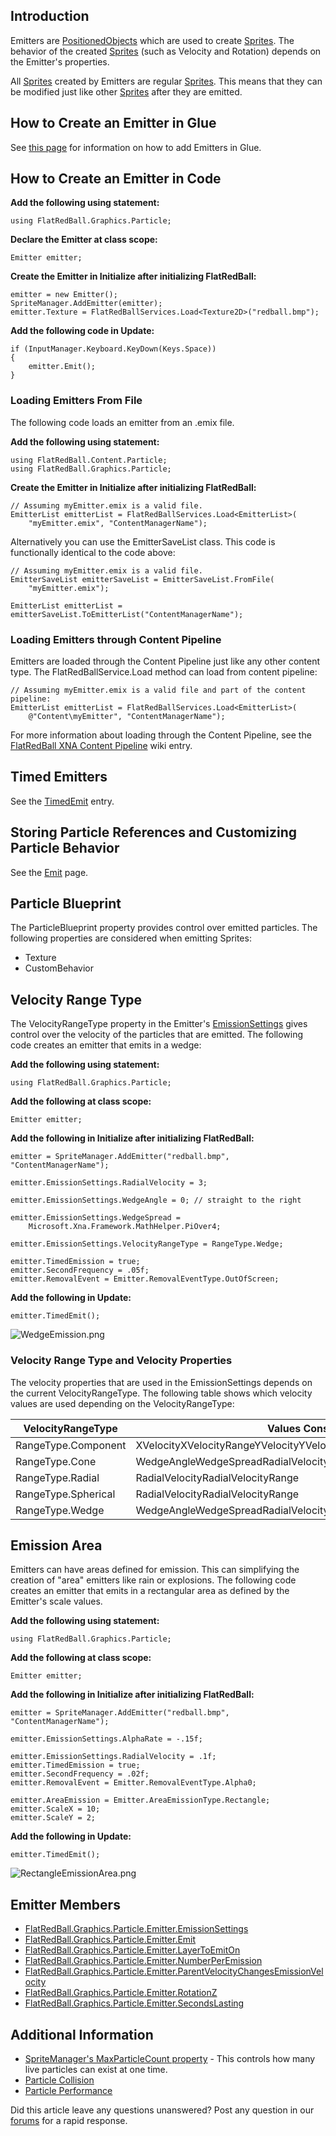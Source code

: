 ## Introduction

Emitters are [PositionedObjects](/frb/docs/index.php?title=FlatRedBall.PositionedObject "FlatRedBall.PositionedObject") which are used to create [Sprites](/frb/docs/index.php?title=FlatRedBall.Sprite "FlatRedBall.Sprite"). The behavior of the created [Sprites](/frb/docs/index.php?title=FlatRedBall.Sprite "FlatRedBall.Sprite") (such as Velocity and Rotation) depends on the Emitter's properties.

All [Sprites](/frb/docs/index.php?title=FlatRedBall.Sprite "FlatRedBall.Sprite") created by Emitters are regular [Sprites](/frb/docs/index.php?title=FlatRedBall.Sprite "FlatRedBall.Sprite"). This means that they can be modified just like other [Sprites](/frb/docs/index.php?title=FlatRedBall.Sprite "FlatRedBall.Sprite") after they are emitted.

## How to Create an Emitter in Glue

See [this page](/frb/docs/index.php?title=Glue:How_To:Add_Emitters "Glue:How To:Add Emitters") for information on how to add Emitters in Glue.

## How to Create an Emitter in Code

**Add the following using statement:**

    using FlatRedBall.Graphics.Particle;

**Declare the Emitter at class scope:**

    Emitter emitter;

**Create the Emitter in Initialize after initializing FlatRedBall:**

    emitter = new Emitter();
    SpriteManager.AddEmitter(emitter);
    emitter.Texture = FlatRedBallServices.Load<Texture2D>("redball.bmp");

**Add the following code in Update:**

    if (InputManager.Keyboard.KeyDown(Keys.Space))
    {
        emitter.Emit();
    }

### Loading Emitters From File

The following code loads an emitter from an .emix file.

**Add the following using statement:**

    using FlatRedBall.Content.Particle;
    using FlatRedBall.Graphics.Particle;

**Create the Emitter in Initialize after initializing FlatRedBall:**

    // Assuming myEmitter.emix is a valid file.
    EmitterList emitterList = FlatRedBallServices.Load<EmitterList>(
        "myEmitter.emix", "ContentManagerName");

Alternatively you can use the EmitterSaveList class. This code is functionally identical to the code above:

    // Assuming myEmitter.emix is a valid file.
    EmitterSaveList emitterSaveList = EmitterSaveList.FromFile(
        "myEmitter.emix");

    EmitterList emitterList = emitterSaveList.ToEmitterList("ContentManagerName");

### Loading Emitters through Content Pipeline

Emitters are loaded through the Content Pipeline just like any other content type. The FlatRedBallService.Load method can load from content pipeline:

    // Assuming myEmitter.emix is a valid file and part of the content pipeline:
    EmitterList emitterList = FlatRedBallServices.Load<EmitterList>(
        @"Content\myEmitter", "ContentManagerName");

For more information about loading through the Content Pipeline, see the [FlatRedBall XNA Content Pipeline](/frb/docs/index.php?title=FlatRedBall_XNA_Content_Pipeline "FlatRedBall XNA Content Pipeline") wiki entry.

## Timed Emitters

See the [TimedEmit](/frb/docs/index.php?title=FlatRedBall.Graphics.Particle.Emitter.TimedEmit "FlatRedBall.Graphics.Particle.Emitter.TimedEmit") entry.

## Storing Particle References and Customizing Particle Behavior

See the [Emit](/frb/docs/index.php?title=FlatRedBall.Graphics.Particle.Emitter.Emit "FlatRedBall.Graphics.Particle.Emitter.Emit") page.

## Particle Blueprint

The ParticleBlueprint property provides control over emitted particles. The following properties are considered when emitting Sprites:

-   Texture
-   CustomBehavior

## Velocity Range Type

The VelocityRangeType property in the Emitter's [EmissionSettings](/frb/docs/index.php?title=FlatRedBall.Graphics.Particle.EmissionSettings "FlatRedBall.Graphics.Particle.EmissionSettings") gives control over the velocity of the particles that are emitted. The following code creates an emitter that emits in a wedge:

**Add the following using statement:**

    using FlatRedBall.Graphics.Particle;

**Add the following at class scope:**

    Emitter emitter;

**Add the following in Initialize after initializing FlatRedBall:**

    emitter = SpriteManager.AddEmitter("redball.bmp", "ContentManagerName");

    emitter.EmissionSettings.RadialVelocity = 3;

    emitter.EmissionSettings.WedgeAngle = 0; // straight to the right

    emitter.EmissionSettings.WedgeSpread = 
        Microsoft.Xna.Framework.MathHelper.PiOver4;

    emitter.EmissionSettings.VelocityRangeType = RangeType.Wedge;

    emitter.TimedEmission = true;
    emitter.SecondFrequency = .05f;
    emitter.RemovalEvent = Emitter.RemovalEventType.OutOfScreen;

**Add the following in Update:**

    emitter.TimedEmit();

![WedgeEmission.png](/media/migrated_media-WedgeEmission.png)

### Velocity Range Type and Velocity Properties

The velocity properties that are used in the EmissionSettings depends on the current VelocityRangeType. The following table shows which velocity values are used depending on the VelocityRangeType:

| VelocityRangeType   | Values Considered                                                     |
|---------------------|-----------------------------------------------------------------------|
| RangeType.Component | XVelocityXVelocityRangeYVelocityYVelocityRangeZVelocityZVelocityRange |
| RangeType.Cone      | WedgeAngleWedgeSpreadRadialVelocityRadialVelocityRange                |
| RangeType.Radial    | RadialVelocityRadialVelocityRange                                     |
| RangeType.Spherical | RadialVelocityRadialVelocityRange                                     |
| RangeType.Wedge     | WedgeAngleWedgeSpreadRadialVelocityRadialVelocityRange                |

## Emission Area

Emitters can have areas defined for emission. This can simplifying the creation of "area" emitters like rain or explosions. The following code creates an emitter that emits in a rectangular area as defined by the Emitter's scale values.

**Add the following using statement:**

    using FlatRedBall.Graphics.Particle;

**Add the following at class scope:**

    Emitter emitter;

**Add the following in Initialize after initializing FlatRedBall:**

    emitter = SpriteManager.AddEmitter("redball.bmp", "ContentManagerName");

    emitter.EmissionSettings.AlphaRate = -.15f;

    emitter.EmissionSettings.RadialVelocity = .1f;
    emitter.TimedEmission = true;
    emitter.SecondFrequency = .02f; 
    emitter.RemovalEvent = Emitter.RemovalEventType.Alpha0;

    emitter.AreaEmission = Emitter.AreaEmissionType.Rectangle;
    emitter.ScaleX = 10;
    emitter.ScaleY = 2;

**Add the following in Update:**

    emitter.TimedEmit();

![RectangleEmissionArea.png](/media/migrated_media-RectangleEmissionArea.png)

## Emitter Members

-   [FlatRedBall.Graphics.Particle.Emitter.EmissionSettings](/frb/docs/index.php?title=FlatRedBall.Graphics.Particle.Emitter.EmissionSettings "FlatRedBall.Graphics.Particle.Emitter.EmissionSettings")
-   [FlatRedBall.Graphics.Particle.Emitter.Emit](/frb/docs/index.php?title=FlatRedBall.Graphics.Particle.Emitter.Emit "FlatRedBall.Graphics.Particle.Emitter.Emit")
-   [FlatRedBall.Graphics.Particle.Emitter.LayerToEmitOn](/frb/docs/index.php?title=FlatRedBall.Graphics.Particle.Emitter.LayerToEmitOn "FlatRedBall.Graphics.Particle.Emitter.LayerToEmitOn")
-   [FlatRedBall.Graphics.Particle.Emitter.NumberPerEmission](/frb/docs/index.php?title=FlatRedBall.Graphics.Particle.Emitter.NumberPerEmission "FlatRedBall.Graphics.Particle.Emitter.NumberPerEmission")
-   [FlatRedBall.Graphics.Particle.Emitter.ParentVelocityChangesEmissionVelocity](/frb/docs/index.php?title=FlatRedBall.Graphics.Particle.Emitter.ParentVelocityChangesEmissionVelocity "FlatRedBall.Graphics.Particle.Emitter.ParentVelocityChangesEmissionVelocity")
-   [FlatRedBall.Graphics.Particle.Emitter.RotationZ](/frb/docs/index.php?title=FlatRedBall.Graphics.Particle.Emitter.RotationZ "FlatRedBall.Graphics.Particle.Emitter.RotationZ")
-   [FlatRedBall.Graphics.Particle.Emitter.SecondsLasting](/frb/docs/index.php?title=FlatRedBall.Graphics.Particle.Emitter.SecondsLasting "FlatRedBall.Graphics.Particle.Emitter.SecondsLasting")

## Additional Information

-   [SpriteManager's MaxParticleCount property](/frb/docs/index.php?title=FlatRedBall.SpriteManager.MaxParticleCount "FlatRedBall.SpriteManager.MaxParticleCount") - This controls how many live particles can exist at one time.
-   [Particle Collision](/frb/docs/index.php?title=FlatRedBall.Graphics.Particle.Emitter:Particle_Collision "FlatRedBall.Graphics.Particle.Emitter:Particle Collision")
-   [Particle Performance](/frb/docs/index.php?title=FlatRedBall.Graphics.Particle.Emitter:Particle_Performance "FlatRedBall.Graphics.Particle.Emitter:Particle Performance")

Did this article leave any questions unanswered? Post any question in our [forums](/frb/forum.md) for a rapid response.

